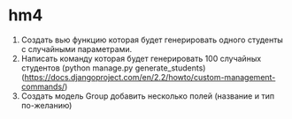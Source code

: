 # hm4

1. Создать вью функцию которая будет генерировать одного студенты с случайными параметрами.
2. Написать команду которая будет генерировать 100 случайных студентов (python manage.py generate_students) 
                                  (https://docs.djangoproject.com/en/2.2/howto/custom-management-commands/)
3. Cоздать модель Group добавить несколько полей (название и тип по-желанию)
